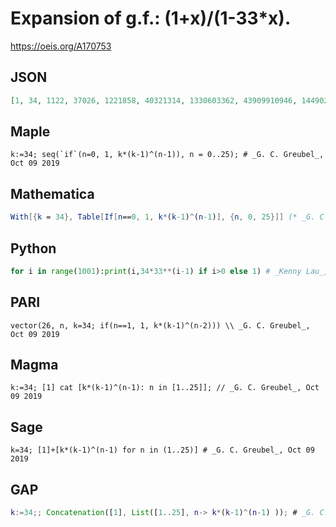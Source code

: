 # Expansion of g\.f\.: \(1\+x\)/\(1\-33\*x\)\.
https://oeis.org/A170753
## JSON
```JSON
[1, 34, 1122, 37026, 1221858, 40321314, 1330603362, 43909910946, 1449027061218, 47817893020194, 1577990469666402, 52073685498991266, 1718431621466711778, 56708243508401488674, 1871372035777249126242, 61755277180649221165986, 2037924146961424298477538]
```
## Maple
```Maple
k:=34; seq(`if`(n=0, 1, k*(k-1)^(n-1)), n = 0..25); # _G. C. Greubel_, Oct 09 2019
```
## Mathematica
```Mathematica
With[{k = 34}, Table[If[n==0, 1, k*(k-1)^(n-1)], {n, 0, 25}]] (* _G. C. Greubel_, Oct 09 2019 *)
```
## Python
```Python
for i in range(1001):print(i,34*33**(i-1) if i>0 else 1) # _Kenny Lau_, Aug 03 2017
```
## PARI
```PARI
vector(26, n, k=34; if(n==1, 1, k*(k-1)^(n-2))) \\ _G. C. Greubel_, Oct 09 2019
```
## Magma
```Magma
k:=34; [1] cat [k*(k-1)^(n-1): n in [1..25]]; // _G. C. Greubel_, Oct 09 2019
```
## Sage
```Sage
k=34; [1]+[k*(k-1)^(n-1) for n in (1..25)] # _G. C. Greubel_, Oct 09 2019
```
## GAP
```GAP
k:=34;; Concatenation([1], List([1..25], n-> k*(k-1)^(n-1) )); # _G. C. Greubel_, Oct 09 2019
```
